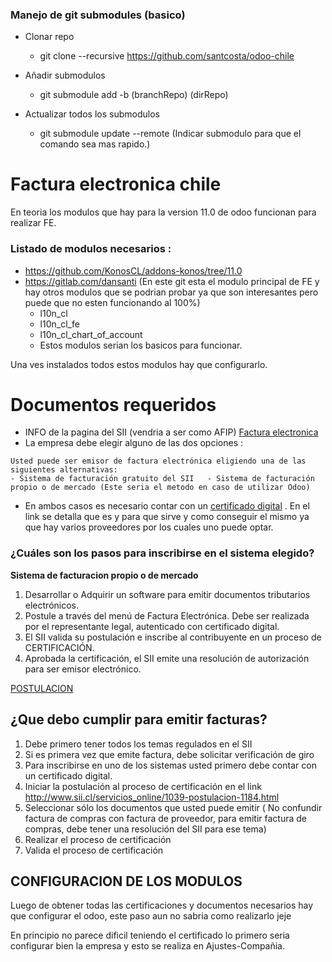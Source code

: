 ### Manejo de git submodules (basico)

- Clonar repo

    - git clone --recursive https://github.com/santcosta/odoo-chile

- Añadir submodulos
    - git submodule add -b (branchRepo) (dirRepo)

- Actualizar todos los submodulos
    - git submodule update --remote (Indicar submodulo para que el comando sea mas rapido.)

# Factura electronica chile

En teoria los modulos que hay para la version 11.0 de odoo funcionan para realizar FE.

### Listado de modulos necesarios : 

- https://github.com/KonosCL/addons-konos/tree/11.0
- https://gitlab.com/dansanti (En este git esta el modulo principal de FE y hay otros modulos que se podrian probar ya que son interesantes pero puede que no esten funcionando al 100%)
    - l10n_cl
    - l10n_cl_fe
    - l10n_cl_chart_of_account
    - Estos modulos serian los basicos para funcionar.

Una ves instalados todos estos modulos hay que configurarlo.

# Documentos requeridos

- INFO de la pagina del SII (vendria a ser como AFIP) [Factura electronica](https://www.sii.cl/servicios_online/1039-como_fact_elect-1182.html)
- La empresa debe elegir alguno de las dos opciones :
``` 
Usted puede ser emisor de factura electrónica eligiendo una de las siguientes alternativas:
- Sistema de facturación gratuito del SII 	- Sistema de facturación propio o de mercado (Este seria el metodo en caso de utilizar Odoo)
```
- En ambos casos es necesario contar con un [certificado digital](https://www.sii.cl/servicios_online/1039-certificado_digital-1182.html) . En el link se detalla que es y para que sirve y como conseguir el mismo ya que hay varios proveedores por los cuales uno puede optar.

### ¿Cuáles son los pasos para inscribirse en el sistema elegido?

**Sistema de facturacion propio o de mercado**

1. Desarrollar o Adquirir un software para emitir
documentos tributarios electrónicos.
2. Postule a través del menú de Factura Electrónica.
Debe ser realizada por el representante legal,
autenticado con certificado digital.
3. El SII valida su postulación e inscribe al contribuyente
en un proceso de CERTIFICACIÓN.
4.  Aprobada la certificación, el SII emite una resolución
de autorización para ser emisor electrónico.

[POSTULACION](https://www.sii.cl/servicios_online/1039-.html)


## ¿Que debo cumplir para emitir facturas?
1.  Debe primero tener todos los temas regulados en el SII
2.  Si es primera vez que emite factura, debe solicitar verificación de giro
3.  Para inscribirse en uno de los sistemas usted primero debe contar con un certificado digital.
4.  Iniciar la postulación al proceso de certificación en el link http://www.sii.cl/servicios_online/1039-postulacion-1184.html
5.  Seleccionar sólo los documentos que usted puede emitir ( No confundir factura de compras con factura de proveedor, para emitir factura de compras, debe tener una resolución del SII para ese tema)
6.  Realizar el proceso de certificación
7.  Valida el proceso de certificación

## CONFIGURACION DE LOS MODULOS

Luego de obtener todas las certificaciones y documentos necesarios hay que configurar el odoo, este paso aun no sabria como realizarlo jeje

En principio no parece dificil teniendo el certificado lo primero seria configurar bien la empresa y esto se realiza en Ajustes-Compañia.
